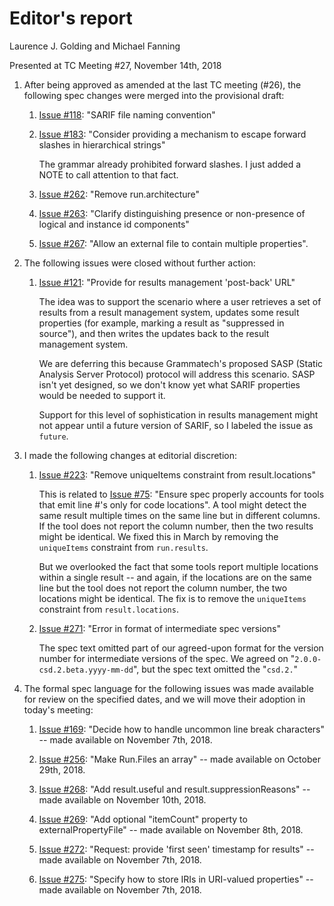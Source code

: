 # Editor's report

Laurence J. Golding and Michael Fanning

Presented at TC Meeting #27, November 14th, 2018

1. After being approved as amended at the last TC meeting (#26), the following spec changes were merged into the provisional draft:

    1. [Issue #118](https://github.com/oasis-tcs/sarif-spec/issues/118): "SARIF file naming convention"

    1. [Issue #183](https://github.com/oasis-tcs/sarif-spec/issues/183): "Consider providing a mechanism to escape forward slashes in hierarchical strings"

        The grammar already prohibited forward slashes. I just added a NOTE to call attention to that fact.

    1. [Issue #262](https://github.com/oasis-tcs/sarif-spec/issues/262): "Remove run.architecture"

    1. [Issue #263](https://github.com/oasis-tcs/sarif-spec/issues/263): "Clarify distinguishing presence or non-presence of logical and instance id components"

    1. [Issue #267](https://github.com/oasis-tcs/sarif-spec/issues/267): "Allow an external file to contain multiple properties".

1. The following issues were closed without further action:

    1. [Issue #121](https://github.com/oasis-tcs/sarif-spec/issues/121): "Provide for results management 'post-back' URL"

        The idea was to support the scenario where a user retrieves a set of results from a result management system,
        updates some result properties (for example, marking a result as "suppressed in source"), and then writes the
        updates back to the result management system.

        We are deferring this because Grammatech's proposed SASP (Static Analysis Server Protocol) protocol will
        address this scenario. SASP isn't yet designed, so we don't know yet what SARIF properties would be needed to support it.

        Support for this level of sophistication in results management might not appear until a future version of SARIF,
        so I labeled the issue as `future`.

1. I made the following changes at editorial discretion:

    1. [Issue #223](https://github.com/oasis-tcs/sarif-spec/issues/223): "Remove uniqueItems constraint from result.locations"

        This is related to [Issue #75](https://github.com/oasis-tcs/sarif-spec/issues/75): "Ensure spec properly accounts for tools that emit line #'s only for code locations".
        A tool might detect the same result multiple times on the same line but in different columns.
        If the tool does not report the column number, then the two results might be identical.
        We fixed this in March by removing the `uniqueItems` constraint from `run.results`.

        But we overlooked the fact that some tools report multiple locations within a single result --
        and again, if the locations are on the same line but the tool does not report the column number, the two locations
        might be identical.
        The fix is to remove the `uniqueItems` constraint from `result.locations`.

    1. [Issue #271](https://github.com/oasis-tcs/sarif-spec/issues/271): "Error in format of intermediate spec versions"

        The spec text omitted part of our agreed-upon format for the version number for intermediate versions of the spec.
        We agreed on "`2.0.0-csd.2.beta.yyyy-mm-dd`", but the spec text omitted the "`csd.2.`"

1. The formal spec language for the following issues was made available for review on the specified dates, and we will move their adoption in today's meeting:

    1. [Issue #169](https://github.com/oasis-tcs/sarif-spec/issues/169): "Decide how to handle uncommon line break characters" -- made available on November 7th, 2018.

    1. [Issue #256](https://github.com/oasis-tcs/sarif-spec/issues/256): "Make Run.Files an array" -- made available on October 29th, 2018.

    1. [Issue #268](https://github.com/oasis-tcs/sarif-spec/issues/268): "Add result.useful and result.suppressionReasons" -- made available on November 10th, 2018.

    1. [Issue #269](https://github.com/oasis-tcs/sarif-spec/issues/269): "Add optional "itemCount" property to externalPropertyFile" -- made available on November 8th, 2018.

    1. [Issue #272](https://github.com/oasis-tcs/sarif-spec/issues/272): "Request: provide 'first seen' timestamp for results" -- made available on November 7th, 2018.

    1. [Issue #275](https://github.com/oasis-tcs/sarif-spec/issues/275): "Specify how to store IRIs in URI-valued properties" -- made available on November 7th, 2018.